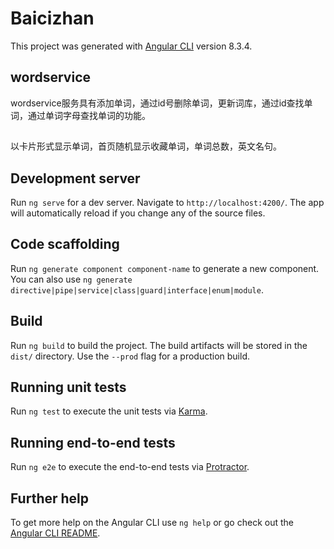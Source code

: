 

# Baicizhan
This project was generated with [Angular CLI](https://github.com/angular/angular-cli) version 8.3.4.
## wordservice
wordservice服务具有添加单词，通过id号删除单词，更新词库，通过id查找单词，通过单词字母查找单词的功能。
## 
以卡片形式显示单词，首页随机显示收藏单词，单词总数，英文名句。














## Development server

Run `ng serve` for a dev server. Navigate to `http://localhost:4200/`. The app will automatically reload if you change any of the source files.

## Code scaffolding

Run `ng generate component component-name` to generate a new component. You can also use `ng generate directive|pipe|service|class|guard|interface|enum|module`.

## Build

Run `ng build` to build the project. The build artifacts will be stored in the `dist/` directory. Use the `--prod` flag for a production build.

## Running unit tests

Run `ng test` to execute the unit tests via [Karma](https://karma-runner.github.io).

## Running end-to-end tests

Run `ng e2e` to execute the end-to-end tests via [Protractor](http://www.protractortest.org/).

## Further help

To get more help on the Angular CLI use `ng help` or go check out the [Angular CLI README](https://github.com/angular/angular-cli/blob/master/README.md).
